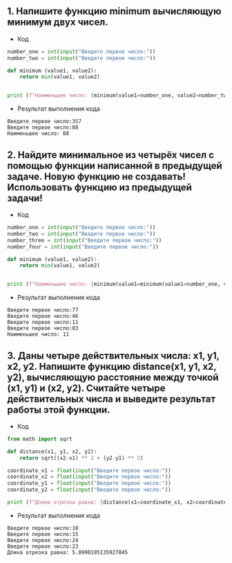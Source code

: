 ## 1. Напишите функцию minimum вычисляющую минимум двух чисел.

- Код 
```python
number_one = int(input("Введите первое число:"))
number_two = int(input("Введите первое число:"))

def minimum (value1, value2):
    return min(value1, value2)


print (f"Наименьшее число: {minimum(value1=number_one, value2=number_two)}")
```
- Результат выполнения кода 
```console
Введите первое число:357
Введите первое число:88
Наименьшее число: 88
```

## 2. Найдите минимальное из четырёх чисел с помощью функции написанной в предыдущей  задаче. Новую функцию не создавать! Использовать функцию из предыдущей задачи!

- Код 
```python
number_one = int(input("Введите первое число:"))
number_two = int(input("Введите первое число:"))
number_three = int(input("Введите первое число:"))
number_four = int(input("Введите первое число:"))

def minimum (value1, value2):
    return min(value1, value2)


print (f"Наименьшее число: {minimum(value1=minimum(value1=number_one, value2=number_two), value2=minimum(value1=number_three, value2=number_four))}")
```
- Результат выполнения кода 
```console
Введите первое число:77
Введите первое число:46
Введите первое число:11
Введите первое число:83
Наименьшее число: 11
```

## 3. Даны четыре действительных числа: x1, y1, x2, y2. Напишите функцию distance(x1, y1, x2, y2), вычисляющую расстояние между точкой (x1, y1) и (x2, y2). Считайте четыре действительных числа и выведите результат работы этой функции.

- Код 
```python
from math import sqrt

def distance(x1, y1, x2, y2):
    return sqrt((x2-x1) ** 2 + (y2-y1) ** 2)

coordinate_x1 = float(input("Введите первое число:"))
coordinate_x2 = float(input("Введите первое число:"))
coordinate_y1 = float(input("Введите первое число:"))
coordinate_y2 = float(input("Введите первое число:"))

print (f"Длина отрезка равна: {distance(x1=coordinate_x1, x2=coordinate_x2, y1=coordinate_y1, y2=coordinate_y2)}")
```
- Результат выполнения кода 
```console
Введите первое число:10
Введите первое число:15
Введите первое число:24
Введите первое число:23
Длина отрезка равна: 5.0990195135927845
```